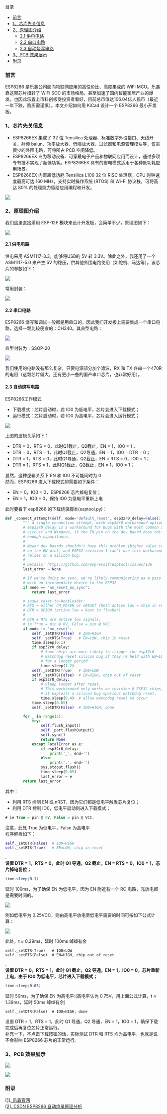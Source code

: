 目录

- [前言](https://www.cnblogs.com/zjutlitao/p/14353305.html#%E5%89%8D%E8%A8%80)
- [1、芯片先关信息](https://www.cnblogs.com/zjutlitao/p/14353305.html#1%E8%8A%AF%E7%89%87%E5%85%88%E5%85%B3%E4%BF%A1%E6%81%AF)
- [2、原理图介绍](https://www.cnblogs.com/zjutlitao/p/14353305.html#2%E5%8E%9F%E7%90%86%E5%9B%BE%E4%BB%8B%E7%BB%8D)
    - [2.1 供电电路](https://www.cnblogs.com/zjutlitao/p/14353305.html#21-%E4%BE%9B%E7%94%B5%E7%94%B5%E8%B7%AF)
    - [2.2 串口电路](https://www.cnblogs.com/zjutlitao/p/14353305.html#22-%E4%B8%B2%E5%8F%A3%E7%94%B5%E8%B7%AF)
    - [2.3 自动烧写电路](https://www.cnblogs.com/zjutlitao/p/14353305.html#23-%E8%87%AA%E5%8A%A8%E7%83%A7%E5%86%99%E7%94%B5%E8%B7%AF)
- [3、PCB 效果展示](https://www.cnblogs.com/zjutlitao/p/14353305.html#3pcb-%E6%95%88%E6%9E%9C%E5%B1%95%E7%A4%BA)
- [附录](https://www.cnblogs.com/zjutlitao/p/14353305.html#%E9%99%84%E5%BD%95)

  

### 前言

ESP8266 是乐鑫公司面向物联网应用的高性价比、高度集成的 WiFi MCU。乐鑫靠这颗芯片扭转了 WiFi SOC 的市场格局，甚至加速了国内智能家居产业的爆发。也因此乐鑫上市科创板受投资者看好，目前总市值达106.04亿人民币（最近一年下跌，购买需谨慎）。本文介绍如何用 KiCad 设计一个 ESP8266 最小开发板。

  

### 1、芯片先关信息

- ESP8266EX 集成了 32 位 Tensilica 处理器、标准数字外设接口、天线开关、射频 balun、功率放大器、低噪放大器、过滤器和电源管理模块等，仅需很少的外围电路，可将所占 PCB 空间降低。
- ESP8266EX 专为移动设备、可穿戴电子产品和物联网应用而设计，通过多项专有技术实现了超低功耗。ESP8266EX 具有的省电模式适用于各种低功耗应用场景。
- ESP8266EX 内置超低功耗 Tensilica L106 32 位 RISC 处理器，CPU 时钟速度最高可达 160 MHz，支持实时操作系统 (RTOS) 和 Wi-Fi 协议栈，可将高达 80% 的处理能力留给应用编程和开发。

  

![](https://tuchuang.beautifulzzzz.com:3000/?path=/3e/27948b76e15e83ce8da4c48b2375a8.png)

  

### 2、原理图介绍

我们这里直接采用 ESP-12F 模块来设计开发板，会简单不少，原理图如下：

![](https://tuchuang.beautifulzzzz.com:3000/?path=/51/66775ec239d5f2cc18fa381a44c9f9.png)

  

#### 2.1 供电电路

供电采用 ASM1117-3.3，能够将USB的 5V 转 3.3V。除此之外，我还用了一个 ASM1117-5.0 来产生 5V 的稳压，供其他外围电路使用（如舵机、马达等）。该芯片的参数如下：

![](https://tuchuang.beautifulzzzz.com:3000/?path=/92/76106a15332c28c6f3a8ef8a424aa9.png)

常用封装：

![](https://tuchuang.beautifulzzzz.com:3000/?path=/df/4ea49a43d2c9327dd411286e369a2a.png)

  

#### 2.2 串口电路

ESP8266 烧写和调试一般都是用串口的，因此我们开发板上需要集成一个串口电路，选择一颗比较便宜的：CH340。其典型电路：

![](https://tuchuang.beautifulzzzz.com:3000/?path=/4e/c9426eee7d66d7ee7615ea7340decb.png)

典型封装为：SSOP-20

![](https://tuchuang.beautifulzzzz.com:3000/?path=/e8/44e5be1aa3079c7ecb77813d9c33c6.png)

我们使用的电路没有那么复杂，只要电源部分加个滤波，RX 和 TX 各串一个470R 的电阻（这颗芯片偏大，还有更小一些的国产串口芯片，也非常好用）。

  

#### 2.3 自动烧写电路

ESP8266工作模式

- 下载模式：芯⽚启动时，若 IO0 为低电平，芯⽚会进⼊下载模式；
- 运⾏模式：芯⽚启动时，若 IO0 为⾼电平，芯⽚会进⼊运⾏模式；

![](https://tuchuang.beautifulzzzz.com:3000/?path=/9d/e061c27b50f749240939fe9f59013a.png)

上图的逻辑关系如下：

- DTR = 0，RTS = 0，此时Q1截止，Q2截止，EN = 1，IO0 = 1；
- DTR = 0，RTS = 1，此时Q1截止，Q2导通，EN = 1，IO0 = DTR = 0；
- DTR = 1，RTS = 0，此时Q1导通，Q2截止，EN = RTS = 0，IO0 = 1；
- DTR = 1，RTS = 1，此时Q1截止，Q2截止，EN = 1，IO0 = 1；


显然，这种逻辑关系下 EN 和 IO0 不可能同时为 0  
然而，ESP8266 进入下载模式却需要如下条件：

- EN = 0，IO0 = 0，ESP8266 芯片掉电复位；
- EN = 1，IO0 = 0，保持 IO0 为低电平重新上电

此时要看下 esp8266 的下载烧录脚本(esptool.py)：

```python
def _connect_attempt(self, mode='default_reset', esp32r0_delay=False):
        """ A single connection attempt, with esp32r0 workaround options """
        # esp32r0_delay is a workaround for bugs with the most common auto reset
        # circuit and Windows, if the EN pin on the dev board does not have
        # enough capacitance.
        #
        # Newer dev boards shouldn't have this problem (higher value capacitor
        # on the EN pin), and ESP32 revision 1 can't use this workaround as it
        # relies on a silicon bug.
        #
        # Details: https://github.com/espressif/esptool/issues/136
        last_error = None

        # If we're doing no_sync, we're likely communicating as a pass through
        # with an intermediate device to the ESP32
        if mode == "no_reset_no_sync":
            return last_error

        # issue reset-to-bootloader:
        # RTS = either CH_PD/EN or nRESET (both active low = chip in reset
        # DTR = GPIO0 (active low = boot to flasher)
        #
        # DTR & RTS are active low signals,
        # ie True = pin @ 0V, False = pin @ VCC.
        if mode != 'no_reset':
            self._setDTR(False)  # IO0=HIGH
            self._setRTS(True)   # EN=LOW, chip in reset
            time.sleep(0.1)
            if esp32r0_delay:
                # Some chips are more likely to trigger the esp32r0
                # watchdog reset silicon bug if they're held with EN=LOW
                # for a longer period
                time.sleep(1.2)
            self._setDTR(True)   # IO0=LOW
            self._setRTS(False)  # EN=HIGH, chip out of reset
            if esp32r0_delay:
                # Sleep longer after reset.
                # This workaround only works on revision 0 ESP32 chips,
                # it exploits a silicon bug spurious watchdog reset.
                time.sleep(0.4)  # allow watchdog reset to occur
            time.sleep(0.05)
            self._setDTR(False)  # IO0=HIGH, done

        for _ in range(5):
            try:
                self.flush_input()
                self._port.flushOutput()
                self.sync()
                return None
            except FatalError as e:
                if esp32r0_delay:
                    print('_', end='')
                else:
                    print('.', end='')
                sys.stdout.flush()
                time.sleep(0.05)
                last_error = e
        return last_error
```

其中：

- 利用 RTS 控制 EN 或 nRST，因为它们都是低电平触发芯片复位；
- 利用 DTR 控制 IO0，低电平启动则进入下载模式；

```sql
# ie True = pin @ 0V, False = pin @ VCC.
```

注意，此处 True 为低电平，False 为高电平  
程序解析如下：

```python
self._setDTR(False)  # IO0=HIGH
self._setRTS(True)   # EN=LOW, chip in reset
```

.  
**设置 DTR = 1，RTS = 0，此时 Q1 导通，Q2 截止，EN = RTS = 0，IO0 = 1，芯片掉电复位；**

```css
time.sleep(0.1)
```

延时 100ms，为了确保 EN 为低电平，因为 EN 附近有一个 RC 电路，充放电都是需要时间的。

![](https://tuchuang.beautifulzzzz.com:3000/?path=/70/aaa3a47d9a440c6e6c44c75652e7f0.png)

例如低电平为 0.25VCC，则由高电平放电至低电平需要的时间可按如下公式计算：

![](https://tuchuang.beautifulzzzz.com:3000/?path=/86/3f52f6dc1f89d05ff2fabe90b380e0.png)

此处，t ≈ 0.29ms，延时 100ms 绰绰有余

```language
self._setDTR(True)   # IO0=LOW
self._setRTS(False)  # EN=HIGH, chip out of reset
```

.  
**设置 DTR = 0，RTS = 1，此时 Q1 截止，Q2 导通，EN = 1，IO0 = 0，芯片重新上电，由于 IO0 为低电平，芯片进入下载模式；**

```css
time.sleep(0.05)
```

延时 50ms，为了确保 EN 为高电平:(高电平认为 0.75V，用上面公式计算，t ≈ 1.39ms，延时 50ms 绰绰有余)

```language
self._setDTR(False)  # IO0=HIGH, done
```

设置 DTR = 1，RTS = 1，此时 Q1 导通，Q2 导通，EN = 1，IO0 = 1，确保下载完成后再复位芯片正常运行。  
补充一下，不点击下载按钮的话，实际测试 DTR 和 RTS 均为高电平，也就是说不会影响 ESP8266 芯片的正常运行。

  

### 3、PCB 效果展示

![](https://tuchuang.beautifulzzzz.com:3000/?path=/4b/1ee6ee382218290b4f5231a96da054.png)

![](https://tuchuang.beautifulzzzz.com:3000/?path=/6a/9c6b3bd522028aa98055d8cf65af73.png)

  

### 附录

[[1]. 乐鑫官网](https://www.espressif.com/zh-hans/products/socs/esp8266)  
[[2]. CSDN ESP8266 自动烧录原理分析](https://blog.csdn.net/wutongpro/article/details/109101063)